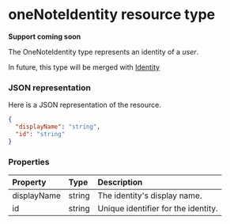 # oneNoteIdentity resource type

**Support coming soon**

The OneNoteIdentity type represents an identity of a _user_.

In future, this type will be merged with [Identity](identity.md)


### JSON representation

Here is a JSON representation of the resource.

<!-- {
  "blockType": "resource",
  "optionalProperties": [

  ],
  "@odata.type": "microsoft.graph.onenoteidentity"
}-->

```json
{
  "displayName": "string",
  "id": "string"
}

```
### Properties
| Property	   | Type	|Description|
|:---------------|:--------|:----------|
|displayName|string|The identity's display name.|
|id|string|Unique identifier for the identity.|

<!-- uuid: 8fcb5dbc-d5aa-4681-8e31-b001d5168d79
2015-10-25 14:57:30 UTC -->
<!-- {
  "type": "#page.annotation",
  "description": "oneNoteIdentity resource",
  "keywords": "",
  "section": "documentation",
  "tocPath": ""
}-->
